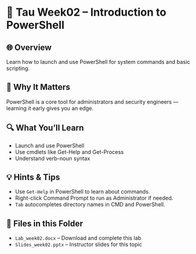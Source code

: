 # 🧪 Tau Week02 – Introduction to PowerShell

## 🌐 Overview
Learn how to launch and use PowerShell for system commands and basic scripting.

## 🧠 Why It Matters
PowerShell is a core tool for administrators and security engineers — learning it early gives you an edge.

## 🔍 What You’ll Learn
- Launch and use PowerShell
- Use cmdlets like Get-Help and Get-Process
- Understand verb-noun syntax

## 💡 Hints & Tips
- Use `Get-Help` in PowerShell to learn about commands.
- Right-click Command Prompt to run as Administrator if needed.
- `Tab` autocompletes directory names in CMD and PowerShell.

## 📎 Files in this Folder
- `Lab_week02.docx` – Download and complete this lab
- `Slides_week02.pptx` – Instructor slides for this topic
